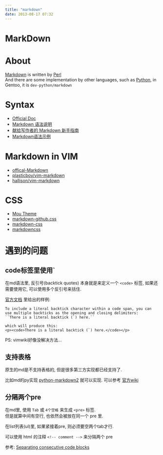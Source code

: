 ```yaml
---
title: "markdown"
date: 2013-08-17 07:32
---
```



# MarkDown #

# About #

[Markdown](http://daringfireball.net/projects/markdown/) is written by [Perl](http://daringfireball.net/projects/markdown/)  
And there are some implementation by other languages, such as [Python](http://freewisdom.org/projects/python-markdown/), in Gentoo, it is `dev-python/markdown`

# Syntax #

* [Official Doc](http://daringfireball.net/projects/markdown/syntax)
* [Markdown 语法说明](http://wowubuntu.com/markdown)
* [献给写作者的 Markdown 新手指南](https://reader.mx/p/6529)
* [Markdown语法示例](http://liufeiyu.cn/markdown/2012/12/28/markdown-learning.html)

# Markdown in VIM #

* [offical-Markdown](http://www.vim.org/scripts/script.php?script_id=2882)
* [plasticboy/vim-markdown](https://github.com/plasticboy/vim-markdown)
* [hallison/vim-markdown](https://github.com/hallison/vim-markdown/tree/changes)

# CSS #

* [Mou Theme](https://github.com/gcollazo/mou-theme-github2)
* [markdown-github.css](http://uedsky.com/static/css/markdown-github.css)
* [markdown-css](https://github.com/mrcoles/markdown-css)
* [markdowncss](http://kevinburke.bitbucket.org/markdowncss)

# 遇到的问题 #

## code标签里使用` ##
在md语法里, 反引号(backtick quotes) 本身就是来定义一个 `<code>` 标签, 如果还需要使用它, 可以使用多个反引号来括住.

[官方文档](http://daringfireball.net/projects/markdown/syntax#code) 里给出的样例:

	To include a literal backtick character within a code span, you can use multiple backticks as the opening and closing delimiters:
	``There is a literal backtick (`) here.``

	which will produce this:
	<p><code>There is a literal backtick (`) here.</code></p>


PS: vimwiki好像没解决方法...

## 支持表格 ##
原生的md是不支持表格的, 但是很多第三方实现都已经支持了.

比如md的py实现 [python-markdown2](https://github.com/trentm/python-markdown2) 就可以实现. 可以参考 [官方wiki](https://github.com/trentm/python-markdown2/wiki/wiki-tables)

## 分隔两个pre ##
在md里, 使用 `Tab` 或 `4个空格` 来生成 `<pre>` 标签.  
但是就算中间有空行, 也依然会被放在同一个 pre 里.  

在list列表(ul)里, 如果紧接着pre, 则必须要空两个tab才行.

可以使用 html 的注释 `<!-- comment -->` 来分隔两个 pre

参考: [Separating consecutive code blocks](http://meta.stackoverflow.com/questions/152358/separating-consecutive-code-blocks)


